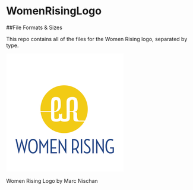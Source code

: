 # WomenRisingLogo

##File Formats & Sizes

This repo contains all of the files for the Women Rising logo, separated by type.

![Women Rising Logo](web%20files/WomenRising_wht-bg.png)

Women Rising Logo by Marc Nischan
